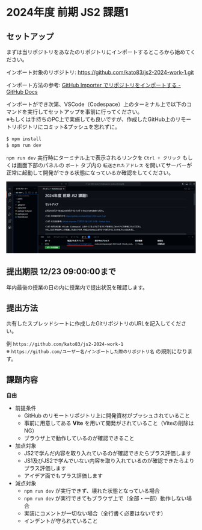 # 2024年度 前期 JS2 課題1

## セットアップ

まずは当リポジトリをあなたのリポジトリにインポートするところから始めてください。

インポート対象のリポジトリ: https://github.com/kato83/js2-2024-work-1.git

インポート方法の参考: [GitHub Importer でリポジトリをインポートする - GitHub Docs](https://docs.github.com/ja/migrations/importing-source-code/using-github-importer/importing-a-repository-with-github-importer)

インポートができ次第、VSCode（Codespace）上のターミナル上で以下のコマンドを実行してセットアップを事前に行ってください。  
※もしくは手持ちのPC上で実施しても良いですが、作成したGitHub上のリモートリポジトリにコミット&プッシュを忘れずに。

```sh
$ npm install
$ npm run dev
```

`npm run dev` 実行時にターミナル上で表示されるリンクを `Ctrl + クリック` もしくは画面下部のパネルの `ポート` タブ内の `転送されたアドレス` を開いてサーバーが正常に起動して開発ができる状態になっているか確認をしてください。

![](./image-202412012016.png)

## 提出期限 12/23 09:00:00まで

年内最後の授業の日の内に授業内で提出状況を確認します。  

## 提出方法

共有したスプレッドシートに作成したGitリポジトリのURLを記入してください。

例 `https://github.com/kato83/js2-2024-work-1`  
※ `https://github.com/ユーザー名/インポートした際のリポジトリ名` の規則になります。

## 課題内容

**自由**

- 前提条件
  - GitHub のリモートリポジトリ上に開発資材がプッシュされていること
  - 事前に用意してある **Vite** を用いて開発がされていること（Viteの削除はNG）
  - ブラウザ上で動作しているのが確認できること
- 加点対象
  - JS2で学んだ内容を取り入れているのが確認できたらプラス評価します
  - JS1及びJS2で学んでいない内容を取り入れているのが確認できたらよりプラス評価します
  - アイデア面でもプラス評価します
- 減点対象
  - `npm run dev` が実行できず、壊れた状態となっている場合
  - `npm run dev` が実行できてもブラウザ上で（全部・一部）動作しない場合
  - 実装にコメントが一切ない場合（全行書く必要はないです）
  - インデントが守られていること

